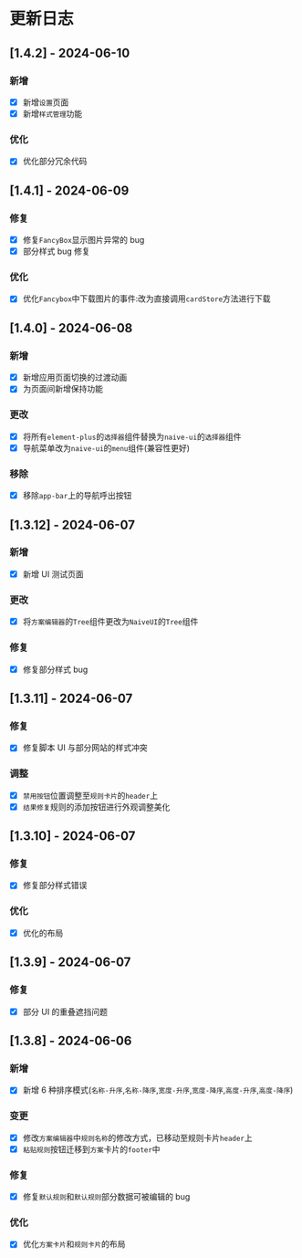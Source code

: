 # 更新日志

## [1.4.2] - 2024-06-10

### 新增

- [x] 新增`设置`页面
- [x] 新增`样式管理`功能

### 优化

- [x] 优化部分冗余代码

## [1.4.1] - 2024-06-09

### 修复

- [x] 修复`FancyBox`显示图片异常的 bug
- [x] 部分样式 bug 修复

### 优化

- [x] 优化`Fancybox`中下载图片的事件:改为直接调用`cardStore`方法进行下载

## [1.4.0] - 2024-06-08

### 新增

- [x] 新增应用页面切换的过渡动画
- [x] 为页面间新增保持功能

### 更改

- [x] 将所有`element-plus`的`选择器`组件替换为`naive-ui`的`选择器`组件
- [x] 导航菜单改为`naive-ui`的`menu`组件(兼容性更好)

### 移除

- [x] 移除`app-bar`上的导航呼出按钮

## [1.3.12] - 2024-06-07

### 新增

- [x] 新增 UI 测试页面

### 更改

- [x] 将`方案编辑器`的`Tree`组件更改为`NaiveUI`的`Tree`组件

### 修复

- [x] 修复部分样式 bug

## [1.3.11] - 2024-06-07

### 修复

- [x] 修复脚本 UI 与部分网站的样式冲突

### 调整

- [x] `禁用按钮`位置调整至`规则卡片`的`header`上
- [x] `结果修复`规则的添加按钮进行外观调整美化

## [1.3.10] - 2024-06-07

### 修复

- [x] 修复部分样式错误

### 优化

- [x] 优化的布局

## [1.3.9] - 2024-06-07

### 修复

- [x] 部分 UI 的重叠遮挡问题

## [1.3.8] - 2024-06-06

### 新增

- [x] 新增 6 种排序模式(`名称-升序`,`名称-降序`,`宽度-升序`,`宽度-降序`,`高度-升序`,`高度-降序`)

### 变更

- [x] 修改`方案编辑器`中`规则名称`的修改方式，已移动至规则卡片`header`上
- [x] `粘贴规则`按钮迁移到`方案`卡片的`footer`中

### 修复

- [x] 修复`默认规则`和`默认规则`部分数据可被编辑的 bug

### 优化

- [x] 优化`方案卡片`和`规则卡片`的布局
